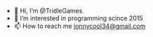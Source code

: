 - 👋 Hi, I’m @TridleGames
- 👀 I’m interested in programming scince 2015
- 📫 How to reach me jonnycool34@gmail.com

